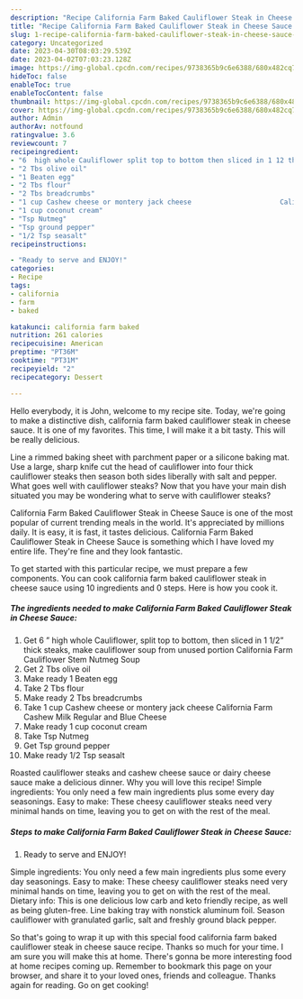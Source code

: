 ```yaml
---
description: "Recipe California Farm Baked Cauliflower Steak in Cheese Sauce the Very Delicious}"
title: "Recipe California Farm Baked Cauliflower Steak in Cheese Sauce the Very Delicious}"
slug: 1-recipe-california-farm-baked-cauliflower-steak-in-cheese-sauce-the-very-delicious
category: Uncategorized
date: 2023-04-30T08:03:29.539Z
date: 2023-04-02T07:03:23.128Z
image: https://img-global.cpcdn.com/recipes/9738365b9c6e6388/680x482cq70/california-farm-baked-cauliflower-steak-in-cheese-sauce-recipe-main-photo.jpg
hideToc: false
enableToc: true
enableTocContent: false
thumbnail: https://img-global.cpcdn.com/recipes/9738365b9c6e6388/680x482cq70/california-farm-baked-cauliflower-steak-in-cheese-sauce-recipe-main-photo.jpg
cover: https://img-global.cpcdn.com/recipes/9738365b9c6e6388/680x482cq70/california-farm-baked-cauliflower-steak-in-cheese-sauce-recipe-main-photo.jpg
author: Admin
authorAv: notfound
ratingvalue: 3.6
reviewcount: 7
recipeingredient:
- "6  high whole Cauliflower split top to bottom then sliced in 1 12 thick steaks make cauliflower soup from unused portion                      California Farm Cauliflower Stem Nutmeg Soup"
- "2 Tbs olive oil"
- "1 Beaten egg"
- "2 Tbs flour"
- "2 Tbs breadcrumbs"
- "1 cup Cashew cheese or montery jack cheese                      California Farm Cashew Milk Regular and Blue Cheese"
- "1 cup coconut cream"
- "Tsp Nutmeg"
- "Tsp ground pepper"
- "1/2 Tsp seasalt"
recipeinstructions:

- "Ready to serve and ENJOY!"
categories:
- Recipe
tags:
- california
- farm
- baked

katakunci: california farm baked 
nutrition: 261 calories
recipecuisine: American
preptime: "PT36M"
cooktime: "PT31M"
recipeyield: "2"
recipecategory: Dessert

---
```



Hello everybody, it is John, welcome to my recipe site. Today, we're going to make a distinctive dish, california farm baked cauliflower steak in cheese sauce. It is one of my favorites. This time, I will make it a bit tasty. This will be really delicious.

Line a rimmed baking sheet with parchment paper or a silicone baking mat. Use a large, sharp knife cut the head of cauliflower into four thick cauliflower steaks then season both sides liberally with salt and pepper. What goes well with cauliflower steaks? Now that you have your main dish situated you may be wondering what to serve with cauliflower steaks?

California Farm Baked Cauliflower Steak in Cheese Sauce is one of the most popular of current trending meals in the world. It's appreciated by millions daily. It is easy, it is fast, it tastes delicious. California Farm Baked Cauliflower Steak in Cheese Sauce is something which I have loved my entire life. They're fine and they look fantastic.


To get started with this particular recipe, we must prepare a few components. You can cook california farm baked cauliflower steak in cheese sauce using 10 ingredients and 0 steps. Here is how you cook it.

<!--inarticleads1-->

##### The ingredients needed to make California Farm Baked Cauliflower Steak in Cheese Sauce:

1. Get 6 ” high whole Cauliflower, split top to bottom, then sliced in 1 1/2” thick steaks, make cauliflower soup from unused portion                      California Farm Cauliflower Stem Nutmeg Soup
1. Get 2 Tbs olive oil
1. Make ready 1 Beaten egg
1. Take 2 Tbs flour
1. Make ready 2 Tbs breadcrumbs
1. Take 1 cup Cashew cheese or montery jack cheese                      California Farm Cashew Milk Regular and Blue Cheese
1. Make ready 1 cup coconut cream
1. Take Tsp Nutmeg
1. Get Tsp ground pepper
1. Make ready 1/2 Tsp seasalt


Roasted cauliflower steaks and cashew cheese sauce or dairy cheese sauce make a delicious dinner. Why you will love this recipe! Simple ingredients: You only need a few main ingredients plus some every day seasonings. Easy to make: These cheesy cauliflower steaks need very minimal hands on time, leaving you to get on with the rest of the meal. 

<!--inarticleads2-->

##### Steps to make California Farm Baked Cauliflower Steak in Cheese Sauce:


1. Ready to serve and ENJOY!

Simple ingredients: You only need a few main ingredients plus some every day seasonings. Easy to make: These cheesy cauliflower steaks need very minimal hands on time, leaving you to get on with the rest of the meal. Dietary info: This is one delicious low carb and keto friendly recipe, as well as being gluten-free. Line baking tray with nonstick aluminum foil. Season cauliflower with granulated garlic, salt and freshly ground black pepper. 

So that's going to wrap it up with this special food california farm baked cauliflower steak in cheese sauce recipe. Thanks so much for your time. I am sure you will make this at home. There's gonna be more interesting food at home recipes coming up. Remember to bookmark this page on your browser, and share it to your loved ones, friends and colleague. Thanks again for reading. Go on get cooking!
